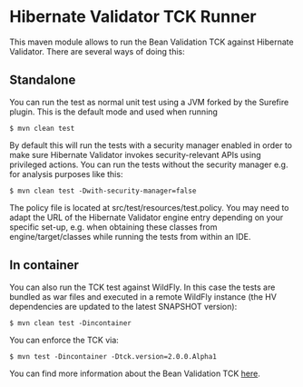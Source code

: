 # Hibernate Validator TCK Runner

This maven module allows to run the Bean Validation TCK against Hibernate Validator.
There are several ways of doing this:

## Standalone

You can run the test as normal unit test using a JVM forked by the Surefire plugin. This is the default mode and
used when running

    $ mvn clean test

By default this will run the tests with a security manager enabled in order to make sure Hibernate Validator invokes
security-relevant APIs using privileged actions. You can run the tests without the security manager e.g. for analysis
purposes like this:

    $ mvn clean test -Dwith-security-manager=false

The policy file is located at src/test/resources/test.policy. You may need to adapt the URL of the Hibernate Validator
engine entry depending on your specific set-up, e.g. when obtaining these classes from engine/target/classes while
running the tests from within an IDE.

## In container

You can also run the TCK test against WildFly. In this case the tests are bundled as war files and executed
in a remote WildFly instance (the HV dependencies are updated to the latest SNAPSHOT version):

    $ mvn clean test -Dincontainer

You can enforce the TCK via:

    $ mvn test -Dincontainer -Dtck.version=2.0.0.Alpha1

You can find more information about the Bean Validation TCK [here](http://beanvalidation.org/tck/).
